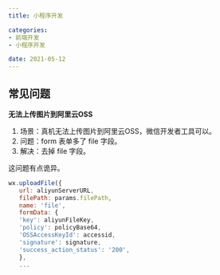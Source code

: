 ```yaml
---
title: 小程序开发

categories:
- 前端开发
- 小程序开发

date: 2021-05-12
---
```


## 常见问题
**无法上传图片到阿里云OSS**
1. 场景：真机无法上传图片到阿里云OSS，微信开发者工具可以。
1. 问题：form 表单多了 file 字段。
1. 解决：去掉 file 字段。

这问题有点诡异。

```js
wx.uploadFile({
   url: aliyunServerURL, 
   filePath: params.filePath,
   name: 'file',
   formData: {
   'key': aliyunFileKey,
   'policy': policyBase64,
   'OSSAccessKeyId': accessid,
   'signature': signature,
   'success_action_status': '200',
   },
   ...
```